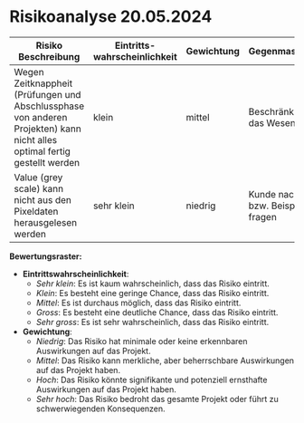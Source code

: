 # Risikoanalyse 20.05.2024

| Risiko Beschreibung | Eintritts-wahrscheinlichkeit | Gewichtung | Gegenmassnahme |
| ------------------- | ---------------------------- | ---------- | -------------- |
|  Wegen Zeitknappheit (Prüfungen und Abschlussphase von anderen Projekten) kann nicht alles optimal fertig gestellt werden |  klein  |  mittel | Beschränkung auf das Wesentliche |
|  Value (grey scale) kann nicht aus den Pixeldaten herausgelesen werden |   sehr klein   |  niedrig  |  Kunde nach Tipp bzw. Beispielcode fragen  |

**Bewertungsraster:**

- **Eintrittswahrscheinlichkeit**:
  - _Sehr klein_: Es ist kaum wahrscheinlich, dass das Risiko eintritt.
  - _Klein_: Es besteht eine geringe Chance, dass das Risiko eintritt.
  - _Mittel_: Es ist durchaus möglich, dass das Risiko eintritt.
  - _Gross_: Es besteht eine deutliche Chance, dass das Risiko eintritt.
  - _Sehr gross_: Es ist sehr wahrscheinlich, dass das Risiko eintritt.
- **Gewichtung**:
  - _Niedrig_: Das Risiko hat minimale oder keine erkennbaren Auswirkungen auf das Projekt.
  - _Mittel_: Das Risiko kann merkliche, aber beherrschbare Auswirkungen auf das Projekt haben.
  - _Hoch_: Das Risiko könnte signifikante und potenziell ernsthafte Auswirkungen auf das Projekt haben.
  - _Sehr hoch_: Das Risiko bedroht das gesamte Projekt oder führt zu schwerwiegenden Konsequenzen.
